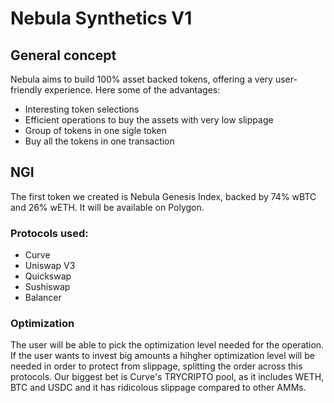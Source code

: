 # Nebula Synthetics V1

## General concept

Nebula aims to build 100% asset backed tokens, offering a very user-friendly experience. Here some of the advantages:

- Interesting token selections
- Efficient operations to buy the assets with very low slippage
- Group of tokens in one sigle token
- Buy all the tokens in one transaction

## NGI

The first token we created is Nebula Genesis Index, backed by 74% wBTC and 26% wETH. It will be available on Polygon.

### Protocols used:

- Curve
- Uniswap V3
- Quickswap
- Sushiswap
- Balancer

### Optimization

The user will be able to pick the optimization level needed for the operation. If the user wants to invest big amounts a hihgher optimization level will be needed in order to protect from slippage, splitting the order across this protocols. Our biggest bet is Curve's TRYCRIPTO pool, as it includes WETH, BTC and USDC and it has ridicolous slippage compared to other AMMs.
